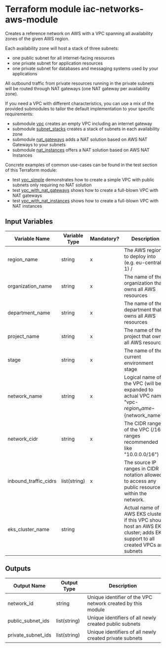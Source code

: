 # Terraform module iac-networks-aws-module

Creates a reference network on AWS with a VPC spanning all availability zones of the given AWS region. 

Each availability zone will host a stack of three subnets:
* one public subnet for all internet-facing resources
* one private subnet for application resources
* one private subnet for databases and messaging systems used by your applications

All outbound traffic from private resources running in the private subnets will be routed through NAT gateways 
(one NAT gateway per availability zone).

If you need a VPC with different characteristics, you can use a mix of the provided submodules to tailor the default 
implementation to your specific requirements:  
* submodule [vpc](modules/vpc/README.md) creates an empty VPC including an internet gateway
* submodule [subnet_stacks](modules/subnet_stacks/README.md) creates a stack of subnets in each availability zone
* submodule [nat_gateways](modules/nat_gateways/README.md) adds a NAT solution based on AWS NAT Gateways to your subnets
* submodule [nat_instances](modules/nat_instances/README.md) offers a NAT solution based on AWS NAT Instances

Concrete examples of common use-cases can be found in the test section of this Terraform module:
* test [vpc_simple](test/vpc_simple/main.tf) demonstrates how to create a simple VPC with public subnets only requiring no NAT solution
* test [vpc_with_nat_gateways](test/vpc_with_nat_gateways/main.tf) shows how to create a full-blown VPC with NAT gateways
* test [vpc_with_nat_instances](test/vpc_with_nat_instances/main.tf) shows how to create a full-blown VPC with NAT instances
 
## Input Variables

Variable Name | Variable Type | Mandatory? | Description | Default  
 --- | --- | --- | --- | --- 
region_name | string | x | The AWS region to deploy into (e.g. eu-central-1) /
organization_name | string | x | The name of the organization that owns all AWS resources  
department_name | string | x | The name of the department that owns all AWS resources | 
project_name | string | x | The name of the project that owns all AWS resources |
stage | string | x | The name of the current environment stage |
network_name | string | x | Logical name of the VPC (will be expanded to actual VPC name "vpc-${region_name}-${network_name}") | 
network_cidr | string | x | The CIDR range of the VPC (/16 ranges recommended like "10.0.0.0/16") |  
inbound_traffic_cidrs | list(string) | x | The source IP ranges in CIDR notation allowed to access any public resource within the network. |  
eks_cluster_name | string |   | Actual name of an AWS EKS cluster, if this VPC should host an AWS EKS cluster; adds EKS support to all created VPCs and subnets | "" 

## Outputs

Output Name | Output Type | Description  
 --- | --- | ---  
network_id | string | Unique identifier of the VPC network created by this module
public_subnet_ids | list(string) | Unique identifiers of all newly created public subnets
private_subnet_ids | list(string) | Unique identifiers of all newly created private subnets

